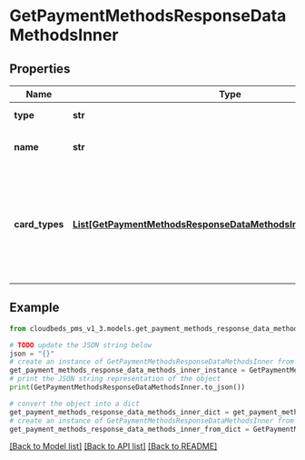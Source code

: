 # GetPaymentMethodsResponseDataMethodsInner


## Properties

Name | Type | Description | Notes
------------ | ------------- | ------------- | -------------
**type** | **str** | Payment Type | [optional] 
**name** | **str** | Payment Name (in given lang) | [optional] 
**card_types** | [**List[GetPaymentMethodsResponseDataMethodsInnerCardTypesInner]**](GetPaymentMethodsResponseDataMethodsInnerCardTypesInner.md) | IF type &#x3D; &#39;credit&#39; the enabled card types. Having the array&#39;s keys as its type and the value as its name. | [optional] 

## Example

```python
from cloudbeds_pms_v1_3.models.get_payment_methods_response_data_methods_inner import GetPaymentMethodsResponseDataMethodsInner

# TODO update the JSON string below
json = "{}"
# create an instance of GetPaymentMethodsResponseDataMethodsInner from a JSON string
get_payment_methods_response_data_methods_inner_instance = GetPaymentMethodsResponseDataMethodsInner.from_json(json)
# print the JSON string representation of the object
print(GetPaymentMethodsResponseDataMethodsInner.to_json())

# convert the object into a dict
get_payment_methods_response_data_methods_inner_dict = get_payment_methods_response_data_methods_inner_instance.to_dict()
# create an instance of GetPaymentMethodsResponseDataMethodsInner from a dict
get_payment_methods_response_data_methods_inner_from_dict = GetPaymentMethodsResponseDataMethodsInner.from_dict(get_payment_methods_response_data_methods_inner_dict)
```
[[Back to Model list]](../README.md#documentation-for-models) [[Back to API list]](../README.md#documentation-for-api-endpoints) [[Back to README]](../README.md)


